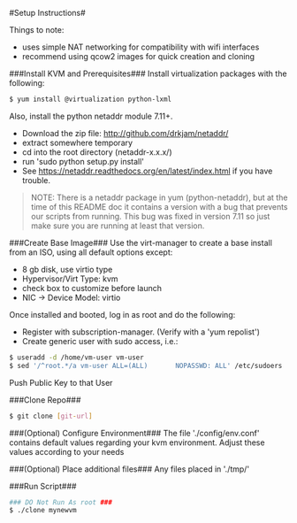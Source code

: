 #Setup Instructions#

Things to note:
- uses simple NAT networking for compatibility with wifi interfaces
- recommend using qcow2 images for quick creation and cloning


###Install KVM and Prerequisites###
Install virtualization packages with the following:

```bash
$ yum install @virtualization python-lxml
```
Also, install the python netaddr module 7.11+. 
- Download the zip file: http://github.com/drkjam/netaddr/
- extract somewhere temporary
- cd into the root directory (netaddr-x.x.x/)
- run 'sudo python setup.py install'
- See https://netaddr.readthedocs.org/en/latest/index.html if you have trouble.

> NOTE: There is a netaddr package in yum (python-netaddr), but at the time of this README doc it contains a version with a bug that prevents our scripts from running. This bug was fixed in version 7.11 so just make sure you are running at least that version.

###Create Base Image###
Use the virt-manager to create a base install from an ISO, using all default options except:
- 8 gb disk, use virtio type
- Hypervisor/Virt Type: kvm
- check box to customize before launch
- NIC -> Device Model: virtio

Once installed and booted, log in as root and do the following:
- Register with subscription-manager. (Verify with a 'yum repolist')
- Create generic user with sudo access, i.e.:

```bash
$ useradd -d /home/vm-user vm-user
$ sed '/^root.*/a vm-user ALL=(ALL)       NOPASSWD: ALL' /etc/sudoers
```
Push Public Key to that User

###Clone Repo###
```bash
$ git clone [git-url]
```

###(Optional) Configure Environment###
The file './config/env.conf' contains default values regarding your kvm environment. Adjust these values according to your needs

###(Optional) Place additional files###
Any files placed in './tmp/'

###Run Script###
```bash
### DO Not Run As root ###
$ ./clone mynewvm
```